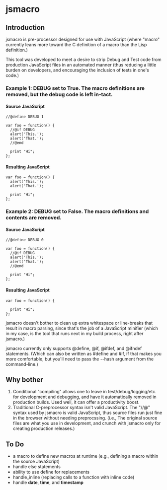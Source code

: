 jsmacro
=======

Introduction
------------
jsmacro is pre-processor designed for use with JavaScript (where "macro" currently leans more toward the C definition of a macro than the Lisp definition.)

This tool was developed to meet a desire to strip Debug and Test code from production JavaScript files in an automated manner (thus reducing a little burden on developers, and encouraging the inclusion of tests in one's code.)

### Example 1: DEBUG set to True. The macro definitions are removed, but the debug code is left in-tact.

#### Source JavaScript
    //@define DEBUG 1

    var foo = function() {
      //@if DEBUG
      alert('This.');
      alert('That.');
      //@end

      print "Hi";
    };


#### Resulting JavaScript

    var foo = function() {
      alert('This.');
      alert('That.');

      print "Hi";
    };

### Example 2: DEBUG set to False. The macro definitions and contents are removed.

#### Source JavaScript
    //@define DEBUG 0

    var foo = function() {
      //@if DEBUG
      alert('This.');
      alert('That.');
      //@end

      print "Hi";
    };


#### Resulting JavaScript

    var foo = function() {

      print "Hi";
    };


jsmacro doesn't bother to clean up extra whitespace or line-breaks that result in macro parsing, since that's the job of a JavaScript minifier (which in my case, is the tool that runs next in my build process, right after jsmacro.)
  
jsmacro currently only supports @define, @if, @ifdef, and @ifndef statements.  (Which can also be written as #define and #if, if that makes you more comfortable, but you'll need to pass the --hash argument from the command-line.)


Why bother
----------
1. Conditional "compiling" allows one to leave in test/debug/logging/etc. for development and debugging, and have it automatically removed in production builds.  Used well, it can offer a productivity boost.
2. Traditional C-preprocessor syntax isn't valid JavaScript.  The "//@" syntax used by jsmacro is valid JavaScript, thus source files run just fine in the browser without needing preprocssing.  (i.e., The original source files are what you use in development, and crunch with jsmacro only for creating production releases.)


To Do
-----
 - a macro to define new macros at runtime (e.g., defining a macro within the source JavaScript)
 - handle else statements
 - ability to use define for replacements
 - handle_inline (replacing calls to a function with inline code)
 - handle __date__, __time__, and __timestamp__
